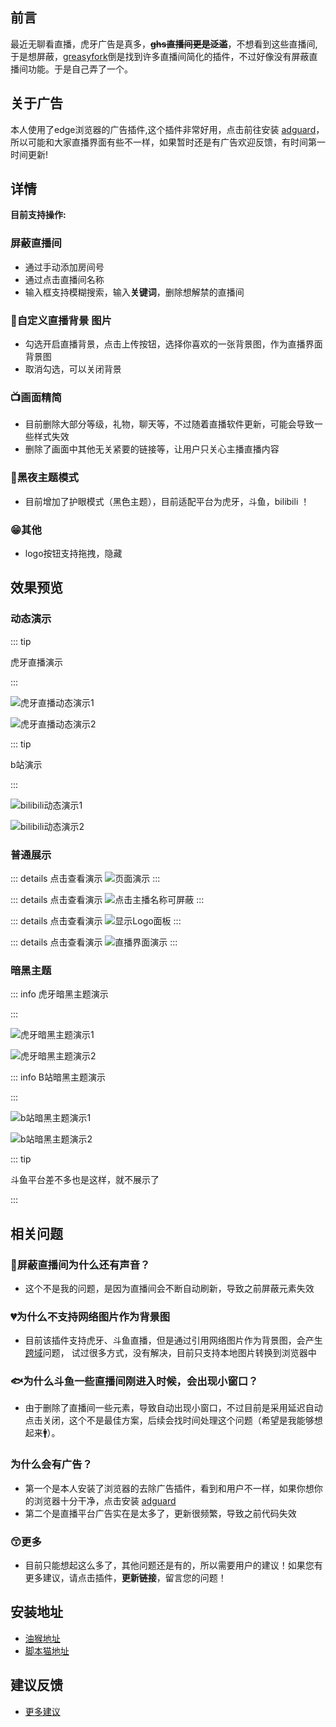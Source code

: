 ## 前言

最近无聊看直播，虎牙广告是真多，~~**ghs直播间更是泛滥**~~，不想看到这些直播间,于是想屏蔽，[greasyfork](https://greasyfork.org//)倒是找到许多直播间简化的插件，不过好像没有屏蔽直播间功能。于是自己弄了一个。

## 关于广告

本人使用了edge浏览器的广告插件,这个插件非常好用，点击前往安装 [adguard](https://microsoftedge.microsoft.com/addons/detail/adguard-%E5%B9%BF%E5%91%8A%E6%8B%A6%E6%88%AA%E5%99%A8/pdffkfellgipmhklpdmokmckkkfcopbh?hl=zh-CN)，所以可能和大家直播界面有些不一样，如果暂时还是有广告欢迎反馈，有时间第一时间更新!







## 详情

**目前支持操作:**

### 屏蔽直播间

  - 通过手动添加房间号
  - 通过点击直播间名称 
  - 输入框支持模糊搜索，输入**关键词**，删除想解禁的直播间

### 🎦自定义直播背景 图片
  - 勾选开启直播背景，点击上传按钮，选择你喜欢的一张背景图，作为直播界面背景图 
  - 取消勾选，可以关闭背景

### 📺画面精简
  - 目前删除大部分等级，礼物，聊天等，不过随着直播软件更新，可能会导致一些样式失效
  - 删除了画面中其他无关紧要的链接等，让用户只关心主播直播内容

###  🧱黑夜主题模式
  - 目前增加了护眼模式（黑色主题），目前适配平台为虎牙，斗鱼，bilibili ！

### 😁其他
   - logo按钮支持拖拽，隐藏










## 效果预览





### 动态演示

::: tip 

虎牙直播演示

:::



![虎牙直播动态演示1](/live-plugin/huya-demo-0.gif)


![虎牙直播动态演示2](/live-plugin/huya-demo-1.gif)



::: tip 

b站演示

:::


![bilibili动态演示1](/live-plugin/bilibili-demo-1.gif)


![bilibili动态演示2](/live-plugin/bilibili-demo-2.gif)





### 普通展示


::: details 点击查看演示
![页面演示](/live-plugin/huya-live-0.png)
:::

::: details 点击查看演示
![点击主播名称可屏蔽](/live-plugin/huya-live-1.png)
:::


::: details 点击查看演示
![显示Logo面板](/live-plugin/huya-live-2.png)
:::


::: details 点击查看演示
![直播界面演示](/live-plugin/huya-live-3.png)
:::







### 暗黑主题



::: info 虎牙暗黑主题演示

:::


![虎牙暗黑主题演示1](/live-plugin/huya-dark-1.png)

![虎牙暗黑主题演示2](/live-plugin/huya-dark-2.png)


::: info B站暗黑主题演示

:::

![b站暗黑主题演示1](/live-plugin/bilibili-dark-1.png)

![b站暗黑主题演示2](/live-plugin/bilibili-dark-2.png)



::: tip 

斗鱼平台差不多也是这样，就不展示了

:::



## 相关问题

###  👴屏蔽直播间为什么还有声音？
  - 这个不是我的问题，是因为直播间会不断自动刷新，导致之前屏蔽元素失效

### 💔为什么不支持网络图片作为背景图
  - 目前该插件支持虎牙、斗鱼直播，但是通过引用网络图片作为背景图，会产生[跨域](https://developer.mozilla.org/zh-CN/docs/Web/HTTP/CORS)问题，
    试过很多方式，没有解决，目前只支持本地图片转换到浏览器中

### 🐟为什么斗鱼一些直播间刚进入时候，会出现小窗口？
  - 由于删除了直播间一些元素，导致自动出现小窗口，不过目前是采用延迟自动点击关闭，这个不是最佳方案，后续会找时间处理这个问题（希望是我能够想起来🚹）。

###  为什么会有广告？
  - 第一个是本人安装了浏览器的去除广告插件，看到和用户不一样，如果你想你的浏览器十分干净，点击安装 [adguard](https://microsoftedge.microsoft.com/addons/detail/adguard-%E5%B9%BF%E5%91%8A%E6%8B%A6%E6%88%AA%E5%99%A8/pdffkfellgipmhklpdmokmckkkfcopbh?hl=zh-CN)
  - 第二个是直播平台广告实在是太多了，更新很频繁，导致之前代码失效

### 😙更多
  - 目前只能想起这么多了，其他问题还是有的，所以需要用户的建议！如果您有更多建议，请点击插件，**更新链接**，留言您的问题！
    


## 安装地址


- [油猴地址](https://greasyfork.org//zh-CN/scripts/449261-%E8%99%8E%E7%89%99%E7%9B%B4%E6%92%AD)
- [脚本猫地址](https://scriptcat.org/zh-CN/script-show-page/1679)


## 建议反馈

- [更多建议](https://github.com/wuxin0011/tampermonkey-script/issues)